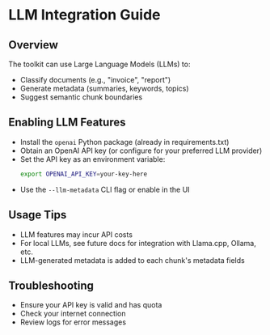 # LLM Integration Guide

## Overview
The toolkit can use Large Language Models (LLMs) to:
- Classify documents (e.g., "invoice", "report")
- Generate metadata (summaries, keywords, topics)
- Suggest semantic chunk boundaries

## Enabling LLM Features
- Install the `openai` Python package (already in requirements.txt)
- Obtain an OpenAI API key (or configure for your preferred LLM provider)
- Set the API key as an environment variable:
  ```bash
  export OPENAI_API_KEY=your-key-here
  ```
- Use the `--llm-metadata` CLI flag or enable in the UI

## Usage Tips
- LLM features may incur API costs
- For local LLMs, see future docs for integration with Llama.cpp, Ollama, etc.
- LLM-generated metadata is added to each chunk's metadata fields

## Troubleshooting
- Ensure your API key is valid and has quota
- Check your internet connection
- Review logs for error messages 